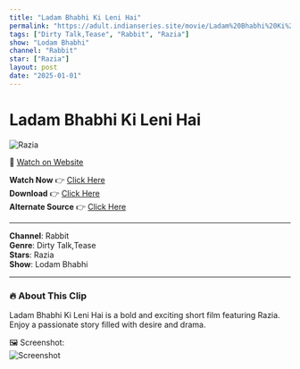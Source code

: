 ```yaml
---
title: "Ladam Bhabhi Ki Leni Hai"
permalink: "https://adult.indianseries.site/movie/Ladam%20Bhabhi%20Ki%20Leni%20Hai"
tags: ["Dirty Talk,Tease", "Rabbit", "Razia"]
show: "Lodam Bhabhi"
channel: "Rabbit"
star: ["Razia"]
layout: post
date: "2025-01-01"
---
```


# Ladam Bhabhi Ki Leni Hai

![Razia](https://shorts.desisins.com/wp-content/uploads/2024/12/Lodam-Bhabhi-Rabbit-Razia-Khannam-DesiSins.com_.jpg)

🔗 [Watch on Website](https://adult.indianseries.site/movie/Ladam%20Bhabhi%20Ki%20Leni%20Hai)

**Watch Now** 👉 [Click Here](https://adult.indianseries.site/movie/Ladam%20Bhabhi%20Ki%20Leni%20Hai)  
**Download** 👉 [Click Here](https://adult.indianseries.site/movie/Ladam%20Bhabhi%20Ki%20Leni%20Hai)  
**Alternate Source** 👉 [Click Here](https://adult.indianseries.site/movie/Ladam%20Bhabhi%20Ki%20Leni%20Hai)

---

**Channel**: Rabbit  
**Genre**: Dirty Talk,Tease  
**Stars**: Razia  
**Show**: Lodam Bhabhi

---

### 🔥 About This Clip

Ladam Bhabhi Ki Leni Hai is a bold and exciting short film featuring Razia. Enjoy a passionate story filled with desire and drama.
 
🖼️ Screenshot:  
![Screenshot](https://shorts.desisins.com/wp-content/uploads/2024/12/Lodam-Bhabhi-Rabbit-Razia-Khannam-DesiSins.com_.jpg)
